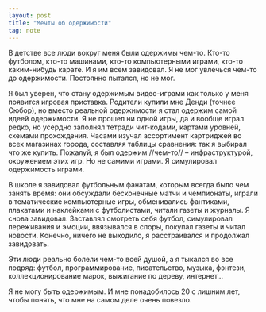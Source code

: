 ```yaml
---
layout: post
title: "Мечты об одержимости"
tag: note
---
```

В детстве все люди вокруг меня были одержимы чем-то. Кто-то футболом, кто-то машинами, кто-то компьютерными играми, кто-то каким-нибудь карате. И я им всем завидовал. Я не мог увлечься чем-то до одержимости. Постоянно пытался, но не мог.

Я был уверен, что стану одержимым видео-играми как только у меня появится игровая приставка. Родители купили мне Денди (точнее Сюбор), но вместо реальной одержимости я стал одержим самой идеей одержимости. Я не прошел ни одной игры, да и вообще играл редко, но усердно заполнял тетради чит-кодами, картами уровней, схемами прохождения. Часами изучал ассортимент картриджей во всех магазинах города, составляя таблицы сравнения: так я выбирал что же купить. Пожалуй, я был одержим //чем-то// – инфраструктурой, окружением этих игр. Но не самими играми. Я симулировал одержимость играми.

В школе я завидовал футбольным фанатам, которым всегда было чем занять время: они обсуждали бесконечные матчи и чемпионаты, играли в тематические компьютерные игры, обменивались фантиками, плакатами и наклейками с футболистами, читали газеты и журналы. Я снова завидовал. Заставлял смотреть себя футбол, симулировал переживания и эмоции, ввязывался в споры, покупал газеты и читал новости. Конечно, ничего не выходило, я расстраивался и продолжал завидовать.

Эти люди реально болели чем-то всей душой, а я тыкался во все подряд: футбол, программирование, писательство, музыка, фэнтези, коллекционирование марок, выжигание по дереву, интернет...

Я не могу быть одержимым. И мне понадобилось 20 с лишним лет, чтобы понять, что мне на самом деле очень повезло.

